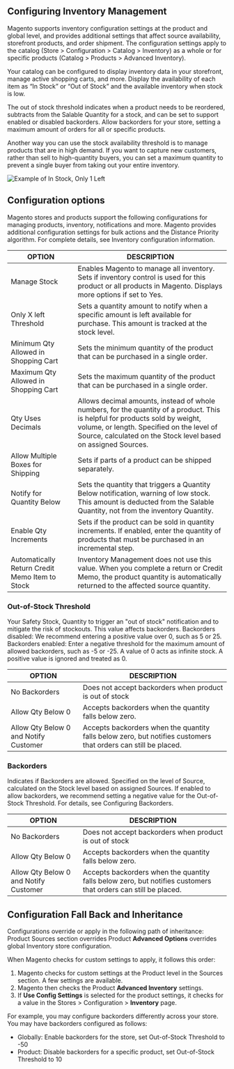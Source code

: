 Configuring Inventory Management
--

Magento supports inventory configuration settings at the product and global level, and provides additional settings that affect source availability, storefront products, and order shipment. The configuration settings apply to the catalog (Store > Configuration > Catalog > Inventory) as a whole or for specific products (Catalog > Products > Advanced Inventory).

Your catalog can be configured to display inventory data in your storefront, manage active shopping carts, and more. Display the availability of each item as “In Stock” or “Out of Stock” and the available inventory when stock is low.

The out of stock threshold indicates when a product needs to be reordered, subtracts from the Salable Quantity for a stock, and can be set to support enabled or disabled backorders. Allow backorders for your store, setting a maximum amount of orders for all or specific products.

Another way you can use the stock availability threshold is to manage products that are in high demand. If you want to capture new customers, rather than sell to high-quantity buyers, you can set a maximum quantity to prevent a single buyer from taking out your entire inventory.

![Example of In Stock, Only 1 Left](https://docs.magento.com/m2/ce/user_guide/Resources/Images/storefront-stock-options-1-left_thumb_0_0.png)

## Configuration options

Magento stores and products support the following configurations for managing products, inventory, notifications and more. Magento provides additional configuration settings for bulk actions and the Distance Priority algorithm. For complete details, see Inventory configuration information.

OPTION | DESCRIPTION
-- | --
Manage Stock | Enables Magento to manage all inventory. Sets if inventory control is used for this product or all products in Magento. Displays more options if set to Yes.
Only X left Threshold | Sets a quantity amount to notify when a specific amount is left available for purchase. This amount is tracked at the stock level.
Minimum Qty Allowed in Shopping Cart | Sets the minimum quantity of the product that can be purchased in a single order.
Maximum Qty Allowed in Shopping Cart | Sets the maximum quantity of the product that can be purchased in a single order.
Qty Uses Decimals | Allows decimal amounts, instead of whole numbers, for the quantity of a product. This is helpful for products sold by weight, volume, or length. Specified on the level of Source, calculated on the Stock level based on assigned Sources.
Allow Multiple Boxes for Shipping | Sets if parts of a product can be shipped separately.
Notify for Quantity Below | Sets the quantity that triggers a Quantity Below notification, warning of low stock. This amount is deducted from the Salable Quantity, not from the inventory Quantity.
Enable Qty Increments | Sets if the product can be sold in quantity increments. If enabled, enter the quantity of products that must be purchased in an incremental step.
Automatically Return Credit Memo Item to Stock  | Inventory Management does not use this value. When you complete a return or Credit Memo, the product quantity is automatically returned to the affected source quantity.

### Out-of-Stock Threshold

Your Safety Stock, Quantity to trigger an "out of stock" notification and to mitigate the risk of stockouts. This value affects backorders. Backorders disabled: We recommend entering a positive value over 0, such as 5 or 25. Backorders enabled: Enter a negative threshold for the maximum amount of allowed backorders, such as -5 or -25. A value of 0 acts as infinite stock. A positive value is ignored and treated as 0.

OPTION | DESCRIPTION
-- | --
No Backorders | Does not accept backorders when product is out of stock
Allow Qty Below 0 | Accepts backorders when the quantity falls below zero.
Allow Qty Below 0 and Notify Customer | Accepts backorders when the quantity falls below zero, but notifies customers that orders can still be placed.

### Backorders	

Indicates if Backorders are allowed. Specified on the level of Source, calculated on the Stock level based on assigned Sources. If enabled to allow backorders, we recommend setting a negative value for the Out-of-Stock Threshold. For details, see Configuring Backorders.

OPTION | DESCRIPTION
-- | --
No Backorders | Does not accept backorders when product is out of stock
Allow Qty Below 0 | Accepts backorders when the quantity falls below zero.
Allow Qty Below 0 and Notify Customer | Accepts backorders when the quantity falls below zero, but notifies customers that orders can still be placed.

## Configuration Fall Back and Inheritance

Configurations override or apply in the following path of inheritance: Product Sources section overrides Product **Advanced Options** overrides global Inventory store configuration.

When Magento checks for custom settings to apply, it follows this order:

1.	Magento checks for custom settings at the Product level in the Sources section. A few settings are available.
2.	Magento then checks the Product **Advanced Inventory** settings.
3.	If **Use Config Settings** is selected for the product settings, it checks for a value in the Stores > Configuration > **Inventory** page.

For example, you may configure backorders differently across your store. You may have backorders configured as follows:

* Globally: Enable backorders for the store, set Out-of-Stock Threshold to -50
* Product: Disable backorders for a specific product, set Out-of-Stock Threshold to 10